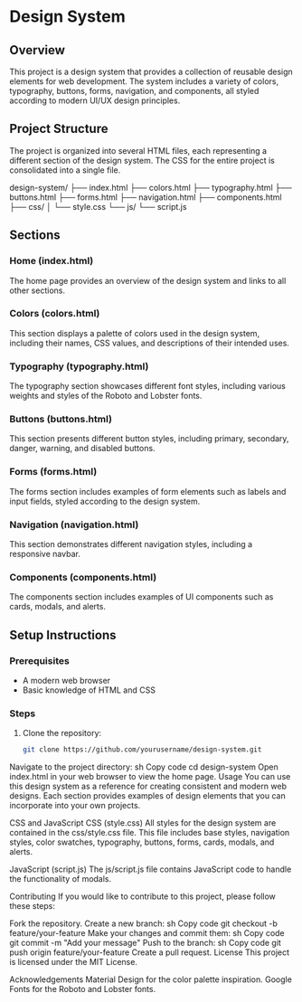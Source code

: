 # Design System

## Overview
This project is a design system that provides a collection of reusable design elements for web development. The system includes a variety of colors, typography, buttons, forms, navigation, and components, all styled according to modern UI/UX design principles.

## Project Structure
The project is organized into several HTML files, each representing a different section of the design system. The CSS for the entire project is consolidated into a single file.

design-system/
├── index.html
├── colors.html
├── typography.html
├── buttons.html
├── forms.html
├── navigation.html
├── components.html
├── css/
│ └── style.css
└── js/
└── script.js


## Sections

### Home (index.html)
The home page provides an overview of the design system and links to all other sections.

### Colors (colors.html)
This section displays a palette of colors used in the design system, including their names, CSS values, and descriptions of their intended uses.

### Typography (typography.html)
The typography section showcases different font styles, including various weights and styles of the Roboto and Lobster fonts.

### Buttons (buttons.html)
This section presents different button styles, including primary, secondary, danger, warning, and disabled buttons.

### Forms (forms.html)
The forms section includes examples of form elements such as labels and input fields, styled according to the design system.

### Navigation (navigation.html)
This section demonstrates different navigation styles, including a responsive navbar.

### Components (components.html)
The components section includes examples of UI components such as cards, modals, and alerts.

## Setup Instructions

### Prerequisites
- A modern web browser
- Basic knowledge of HTML and CSS

### Steps
1. Clone the repository:
   ```sh
   git clone https://github.com/yourusername/design-system.git
Navigate to the project directory:
sh
Copy code
cd design-system
Open index.html in your web browser to view the home page.
Usage
You can use this design system as a reference for creating consistent and modern web designs. Each section provides examples of design elements that you can incorporate into your own projects.

CSS and JavaScript
CSS (style.css)
All styles for the design system are contained in the css/style.css file. This file includes base styles, navigation styles, color swatches, typography, buttons, forms, cards, modals, and alerts.

JavaScript (script.js)
The js/script.js file contains JavaScript code to handle the functionality of modals.

Contributing
If you would like to contribute to this project, please follow these steps:

Fork the repository.
Create a new branch:
sh
Copy code
git checkout -b feature/your-feature
Make your changes and commit them:
sh
Copy code
git commit -m "Add your message"
Push to the branch:
sh
Copy code
git push origin feature/your-feature
Create a pull request.
License
This project is licensed under the MIT License.

Acknowledgements
Material Design for the color palette inspiration.
Google Fonts for the Roboto and Lobster fonts.
